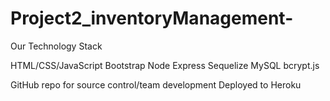 # Project2_inventoryManagement-


Our Technology Stack

HTML/CSS/JavaScript
Bootstrap
Node
Express
Sequelize 
MySQL
bcrypt.js

GitHub repo for source control/team development
Deployed to Heroku


